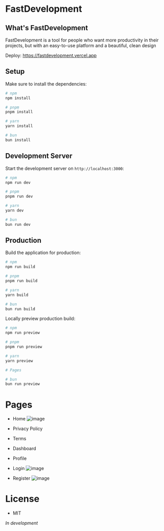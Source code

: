 # FastDevelopment

## What's FastDevelopment

FastDevelopment is a tool for people who want more productivity in their projects, but with an easy-to-use platform and a beautiful, clean design

Deploy: https://fastdevelopment.vercel.app

## Setup

Make sure to install the dependencies:

```bash
# npm
npm install

# pnpm
pnpm install

# yarn
yarn install

# bun
bun install
```

## Development Server

Start the development server on `http://localhost:3000`:

```bash
# npm
npm run dev

# pnpm
pnpm run dev

# yarn
yarn dev

# bun
bun run dev
```

## Production

Build the application for production:

```bash
# npm
npm run build

# pnpm
pnpm run build

# yarn
yarn build

# bun
bun run build
```

Locally preview production build:

```bash
# npm
npm run preview

# pnpm
pnpm run preview

# yarn
yarn preview

# Pages

# bun
bun run preview
```
# Pages

- Home
![image](https://github.com/Luizboaventura1/fastdevelopment/assets/122652168/17f36589-6a99-42e9-9d61-ab1c8589e42c)

- Privacy Policy
- Terms
- Dashboard
- Profile
- Login
![image](https://github.com/Luizboaventura1/fastdevelopment/assets/122652168/2f571e8c-a9f1-4ddd-9c36-c1527b82ffc4)

- Register
![image](https://github.com/Luizboaventura1/fastdevelopment/assets/122652168/c604098a-bcd2-468e-840a-388042a914bf)



# License

- MIT

_In development_


